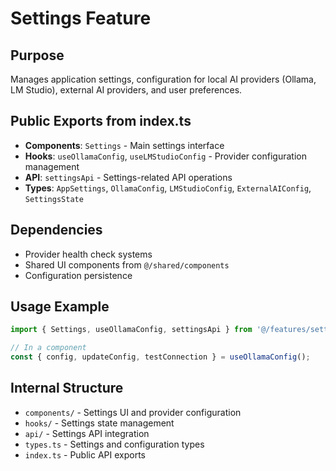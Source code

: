 # Settings Feature

## Purpose
Manages application settings, configuration for local AI providers (Ollama, LM Studio), external AI providers, and user preferences.

## Public Exports from index.ts
- **Components**: `Settings` - Main settings interface
- **Hooks**: `useOllamaConfig`, `useLMStudioConfig` - Provider configuration management
- **API**: `settingsApi` - Settings-related API operations
- **Types**: `AppSettings`, `OllamaConfig`, `LMStudioConfig`, `ExternalAIConfig`, `SettingsState`

## Dependencies
- Provider health check systems
- Shared UI components from `@/shared/components`
- Configuration persistence

## Usage Example
```typescript
import { Settings, useOllamaConfig, settingsApi } from '@/features/settings';

// In a component
const { config, updateConfig, testConnection } = useOllamaConfig();
```

## Internal Structure
- `components/` - Settings UI and provider configuration
- `hooks/` - Settings state management
- `api/` - Settings API integration
- `types.ts` - Settings and configuration types
- `index.ts` - Public API exports

